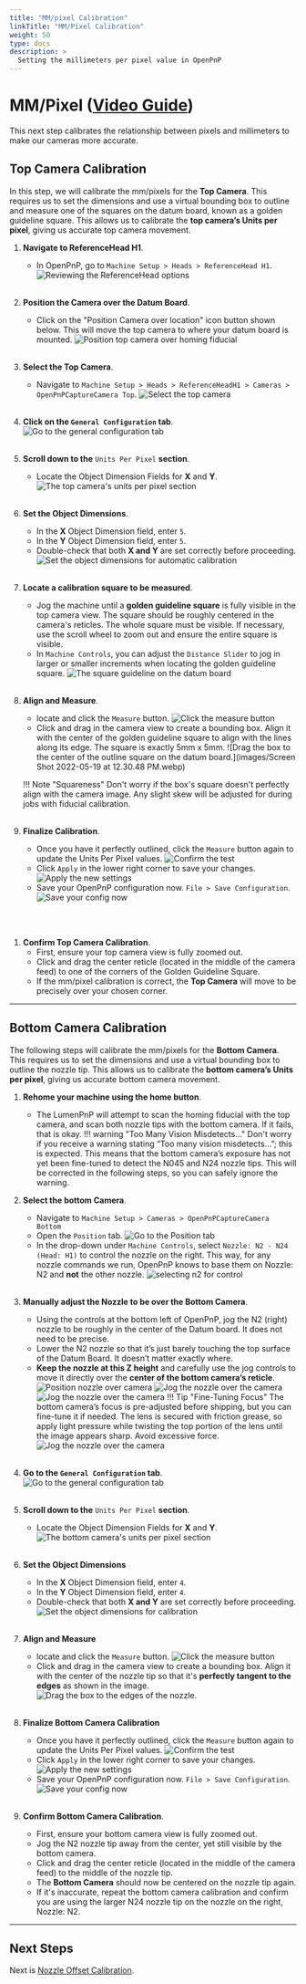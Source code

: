 ```yaml
---
title: "MM/pixel Calibration"
linkTitle: "MM/Pixel Calibration"
weight: 50
type: docs
description: >
  Setting the millimeters per pixel value in OpenPnP
---
```


# MM/Pixel ([Video Guide](https://youtu.be/h3mtEQfGMlM?si=WXlOSWQ4RWR7R7zD&t=1002))

This next step calibrates the relationship between pixels and millimeters to make our cameras more accurate.

## Top Camera Calibration

In this step, we will calibrate the mm/pixels for the **Top Camera**. This requires us to set the dimensions and use a virtual bounding box to outline and measure one of the squares on the datum board, known as a golden guideline square. This allows us to calibrate the **top camera’s Units per pixel**, giving us accurate top camera movement.

1. **Navigate to ReferenceHead H1**.
    * In OpenPnP, go to `Machine Setup > Heads > ReferenceHead H1`.
     ![Reviewing the ReferenceHead options](images/Select-Reference-Head-H1.webp)
<br/><br/>

1. **Position the Camera over the Datum Board**.
    * Click on the "Position Camera over location" icon button shown below. This will move the top camera to where your datum board is mounted.
     ![Position top camera over homing fiducial](images/Position-camera-over-homing-fiducial.webp)
<br/><br/>

1. **Select the Top Camera**. 
    * Navigate to `Machine Setup > Heads > ReferenceHeadH1 > Cameras > OpenPnPCaptureCamera Top`.
     ![Select the top camera](images/select-top-camera.webp)
<br/><br/>

1. **Click on the `General Configuration` tab**.
     ![Go to the general configuration tab](images/general-configuration-tab.webp)
<br/><br/>

1. **Scroll down to the** `Units Per Pixel` **section**.
    * Locate the Object Dimension Fields for **X** and **Y**.
     ![The top camera's units per pixel section](images/units-per-pixel-section.webp)
<br/><br/>

1. **Set the Object Dimensions**.
    * In the **X** Object Dimension field, enter `5`.
    * In the **Y** Object Dimension field, enter `5`.
    * Double-check that both **X and Y** are set correctly before proceeding.
     ![Set the object dimensions for automatic calibration](images/set-object-dimensions.webp)
<br/><br/>

1. **Locate a calibration square to be measured**.
    * Jog the machine until a **golden guideline square** is fully visible in the top camera view. The square should be roughly centered in the camera's reticles. The whole square must be visible. If necessary, use the scroll wheel to zoom out and ensure the entire square is visible.
    * In `Machine Controls`, you can adjust the `Distance Slider` to jog in larger or smaller increments when locating the golden guideline square.
     ![The square guideline on the datum board](images/units-per-pixel-square-on-datum.webp)
<br/><br/>

1. **Align and Measure**.
    * locate and click the `Measure` button.
     ![Click the measure button](images/click-measure-button.webp)
    * Click and drag in the camera view to create a bounding box. Align it with the center of the golden guideline square to align with the lines along its edge. The square is exactly 5mm x 5mm.
     ![Drag the box to the center of the outline square on the datum board.](images/Screen Shot 2022-05-19 at 12.30.48 PM.webp)

    !!! Note "Squareness"
        Don't worry if the box's square doesn't perfectly align with the camera image. Any slight skew will be adjusted for during jobs with fiducial calibration.
<br/><br/>

1. **Finalize Calibration**.
    * Once you have it perfectly outlined, click the `Measure` button again to update the Units Per Pixel values.
     ![Confirm the test](images/confirm-pixel-per-mm.webp)
    * Click `Apply` in the lower right corner to save your changes.
     ![Apply the new settings](images/apply-pixel-per-mm-settings.webp)
    * Save your OpenPnP configuration now. `File > Save Configuration`.
      ![Save your config now](images/save-configuration.webp)

<br/><br/>

1. **Confirm Top Camera Calibration**.
    * First, ensure your top camera view is fully zoomed out.
    * Click and drag the center reticle (located in the middle of the camera feed) to one of the corners of the Golden Guideline Square.
    * If the mm/pixel calibration is correct, the **Top Camera** will move to be precisely over your chosen corner.

---

## Bottom Camera Calibration

The following steps will calibrate the mm/pixels for the **Bottom Camera**. This requires us to set the dimensions and use a virtual bounding box to outline the nozzle tip. This allows us to calibrate the **bottom camera’s Units per pixel**, giving us accurate bottom camera movement.

1. **Rehome your machine using the home button**.
    * The LumenPnP will attempt to scan the homing fiducial with the top camera, and scan both nozzle tips with the bottom camera. If it fails, that is okay.
    !!! warning "Too Many Vision Misdetects…"
        Don't worry if you receive a warning stating “Too many vision misdetects…”; this is expected. This means that the bottom camera’s exposure has not yet been fine-tuned to detect the N045 and N24 nozzle tips. This will be corrected in the following steps, so you can safely ignore the warning.

1. **Select the bottom Camera**. 
    * Navigate to `Machine Setup > Cameras > OpenPnPCaptureCamera Bottom`
    * Open the `Position` tab.
     ![Go to the Position tab](images/bottom-position-tab.webp)
    * In the drop-down under `Machine Controls`, select `Nozzle: N2 - N24 (Head: H1)` to control the nozzle on the right. This way, for any nozzle commands we run, OpenPnP knows to base them on Nozzle: N2 and **not** the other nozzle.
     ![selecting n2 for control](images/select-n2.webp)
<br/><br/>

1. **Manually adjust the Nozzle to be over the Bottom Camera**.
    * Using the controls at the bottom left of OpenPnP, jog the N2 (right) nozzle to be roughly in the center of the Datum board. It does not need to be precise.
    * Lower the N2 nozzle so that it’s just barely touching the top surface of the Datum Board. It doesn’t matter exactly where.
    * **Keep the nozzle at this Z height** and carefully use the jog controls to move it directly over the **center of the bottom camera’s reticle**.
     ![Position nozzle over camera](images/position-nozzle-over-camera.webp)
     ![Jog the nozzle over the camera](images/jog-controls-bottom.webp)
     ![Jog the nozzle over the camera](images/jogging-finished.webp)
    !!! Tip "Fine-Tuning Focus"
        The bottom camera’s focus is pre-adjusted before shipping, but you can fine-tune it if needed. The lens is secured with friction grease, so apply light pressure while twisting the top portion of the lens until the image appears sharp. Avoid excessive force.
         ![Jog the nozzle over the camera](images/in-focus-nozzle.webp)
<br/><br/>

1. **Go to the `General Configuration` tab**.
     ![Go to the general configuration tab](images/general-configuration-bottom-tab.webp)
<br/><br/>

1. **Scroll down to the** `Units Per Pixel` **section**.
    * Locate the Object Dimension Fields for **X** and **Y**.
     ![The bottom camera's units per pixel section](images/units-per-pixel-section-bottom.webp)
<br/><br/>

1. **Set the Object Dimensions**
    * In the **X** Object Dimension field, enter `4`.
    * In the **Y** Object Dimension field, enter `4`.
    * Double-check that both **X and Y** are set correctly before proceeding.
     ![Set the object dimensions for calibration](images/set-object-dimensions-bottom.webp)
<br/><br/>

1. **Align and Measure**
    * locate and click the `Measure` button.
     ![Click the measure button](images/click-measure-bottom.webp)
    * Click and drag in the camera view to create a bounding box. Align it with the center of the nozzle tip so that it's **perfectly tangent to the edges** as shown in the image.
     ![Drag the box to the edges of the nozzle.](images/measure-nozzle-mm-per-px.webp)
<br/><br/>

1. **Finalize Bottom Camera Calibration**
    * Once you have it perfectly outlined, click the `Measure` button again to update the Units Per Pixel values.
     ![Confirm the test](images/confirm-pixel-per-mm-bottom.webp)
    * Click `Apply` in the lower right corner to save your changes.
     ![Apply the new settings](images/apply-pixel-per-mm-settings-bottom.webp)
    * Save your OpenPnP configuration now. `File > Save Configuration`.
      ![Save your config now](images/save-configuration.webp)
<br/><br/>

1. **Confirm Bottom Camera Calibration**.
    * First, ensure your bottom camera view is fully zoomed out.
    * Jog the N2 nozzle tip away from the center, yet still visible by the bottom camera.
    * Click and drag the center reticle (located in the middle of the camera feed) to the middle of the nozzle tip.
    * The **Bottom Camera** should now be centered on the nozzle tip again.
    * If it's inaccurate, repeat the bottom camera calibration and confirm you are using the larger N24 nozzle tip on the nozzle on the right, Nozzle: N2.

---

## Next Steps

Next is [Nozzle Offset Calibration](../6-nozzle-offset/index.md).
